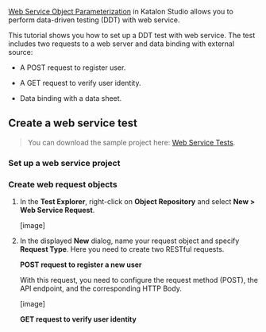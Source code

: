 [Web Service Object Parameterization](https://docs.katalon.com/katalon-studio/docs/parameterize-a-web-service-object.html) in Katalon Studio allows you to perform data-driven testing (DDT) with web service.

This tutorial shows you how to set up a DDT test with web service. The test includes two requests to a web server and data binding with external source:

* A POST request to register user.

* A GET request to verify user identity.

* Data binding with a data sheet.

## Create a web service test

> You can download the sample project here: [Web Service Tests](https://github.com/katalon-studio-samples/web-service-tests).

### Set up a web service project

### Create web request objects 

1. In the **Test Explorer**, right-click on **Object Repository** and select **New > Web Service Request**. 

    [image]

2. In the displayed **New** dialog, name your request object and specify **Request Type**. Here you need to create two RESTful requests. 

    **POST request to register a new user**
   
    With this request, you need to configure the request method (POST), the API endpoint, and the corresponding HTTP Body. 
    
    [image]

    **GET request to verify user identity**

    
